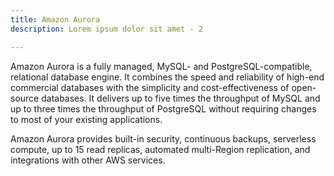 ```yaml
---
title: Amazon Aurora 
description: Lorem ipsum dolor sit amet - 2

---
```


 Amazon Aurora is a fully managed, MySQL- and PostgreSQL-compatible, relational database engine. It combines the speed and reliability of high-end commercial databases with the simplicity and cost-effectiveness of open-source databases. It delivers up to five times the throughput of MySQL and up to three times the throughput of PostgreSQL without requiring changes to most of your existing applications.


Amazon Aurora provides built-in security, continuous backups, serverless compute, up to 15 read replicas, automated multi-Region replication, and integrations with other AWS services.
